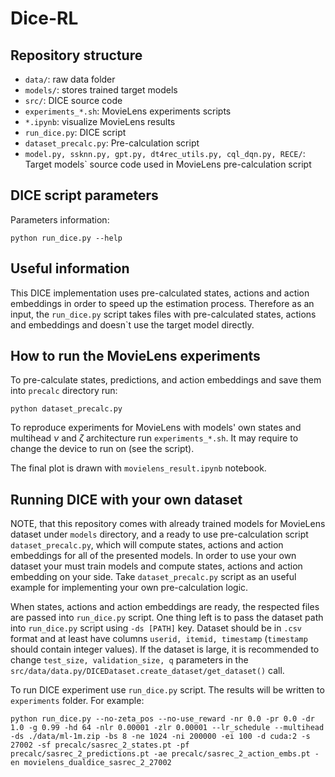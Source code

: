 # Dice-RL

## Repository structure

* ```data/```: raw data folder
* ```models/```: stores trained target models
* ```src/```: DICE source code
* ```experiments_*.sh```: MovieLens experiments scripts
* ```*.ipynb```: visualize MovieLens results
* ```run_dice.py```: DICE script
* ```dataset_precalc.py```: Pre-calculation script
* ```model.py, ssknn.py, gpt.py, dt4rec_utils.py, cql_dqn.py, RECE/```: Target models` source code used in MovieLens pre-calculation script

## DICE script parameters

Parameters information:

```
python run_dice.py --help
```

## Useful information

This DICE implementation uses pre-calculated states, actions and action embeddings in order to speed up the estimation process. Therefore as an input, the ```run_dice.py``` script takes files
with pre-calculated states, actions and embeddings and doesn`t use the target model directly.

## How to run the MovieLens experiments

To pre-calculate states, predictions, and action embeddings and save them into ```precalc``` directory run:

```
python dataset_precalc.py
```

To reproduce experiments for MovieLens with models' own states and multihead $\nu$ and $\zeta$ architecture run ```experiments_*.sh```. It may require to change the device to run on (see the script).

The final plot is drawn with ```movielens_result.ipynb``` notebook.

## Running DICE with your own dataset

NOTE, that this repository comes with already trained models for MovieLens dataset under ```models``` directory, and a ready to use pre-calculation script ```dataset_precalc.py```, which will
compute states, actions and action embeddings for all of the presented models. In order to use your own dataset your must train models and compute states, actions and action embedding on your
side. Take ```dataset_precalc.py``` script as an useful example for implementing your own pre-calculation logic.

When states, actions and action embeddings are ready, the respected files are passed into ```run_dice.py``` script. One thing left is to pass the dataset path into ```run_dice.py``` script
using ```-ds [PATH]``` key. Dataset should be in ```.csv``` format and at least have columns ```userid, itemid, timestamp``` (```timestamp``` should contain integer values). If the dataset is
large, it is recommended to change ```test_size, validation_size, q``` parameters in the ```src/data/data.py/DICEDataset.create_dataset/get_dataset()``` call.

To run DICE experiment use ```run_dice.py``` script. The results will be written to ```experiments``` folder. For example:

```
python run_dice.py --no-zeta_pos --no-use_reward -nr 0.0 -pr 0.0 -dr 1.0 -g 0.99 -hd 64 -nlr 0.00001 -zlr 0.00001 --lr_schedule --multihead -ds ./data/ml-1m.zip -bs 8 -ne 1024 -ni 200000 -ei 100 -d cuda:2 -s 27002 -sf precalc/sasrec_2_states.pt -pf precalc/sasrec_2_predictions.pt -ae precalc/sasrec_2_action_embs.pt -en movielens_dualdice_sasrec_2_27002
```
